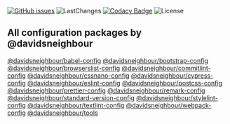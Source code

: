 [![GitHub issues](https://img.shields.io/github/issues-raw/davidsneighbour/configurations?logo=github&style=for-the-badge)](https://github.com/davidsneighbour/configurations/issues) ![LastChanges](https://img.shields.io/github/last-commit/davidsneighbour/configurations?color=%23ff7700&logo=github&style=for-the-badge) [![Codacy Badge](https://img.shields.io/codacy/grade/882e2436913949099306f5a413573a62?logo=codacy&style=for-the-badge)](https://www.codacy.com/gh/davidsneighbour/configurations/dashboard) ![License](https://img.shields.io/github/license/davidsneighbour/configurations?logo=github&style=for-the-badge)

## All configuration packages by @davidsneighbour

[@davidsneighbour/babel-config](https://github.com/davidsneighbour/configurations/tree/main/packages/babel-config) [@davidsneighbour/bootstrap-config](https://github.com/davidsneighbour/configurations/tree/main/packages/bootstrap-config) [@davidsneighbour/browserslist-config](https://github.com/davidsneighbour/configurations/tree/main/packages/browserslist-config) [@davidsneighbour/commitlint-config](https://github.com/davidsneighbour/configurations/tree/main/packages/commitlint-config) [@davidsneighbour/cssnano-config](https://github.com/davidsneighbour/configurations/tree/main/packages/cssnano-config) [@davidsneighbour/cypress-config](https://github.com/davidsneighbour/configurations/tree/main/packages/cypress-config) [@davidsneighbour/eslint-config](https://github.com/davidsneighbour/configurations/tree/main/packages/eslint-config) [@davidsneighbour/postcss-config](https://github.com/davidsneighbour/configurations/tree/main/packages/postcss-config) [@davidsneighbour/prettier-config](https://github.com/davidsneighbour/configurations/tree/main/packages/prettier-config) [@davidsneighbour/remark-config](https://github.com/davidsneighbour/configurations/tree/main/packages/remark-config) [@davidsneighbour/standard-version-config](https://github.com/davidsneighbour/configurations/tree/main/packages/standard-version-config) [@davidsneighbour/stylelint-config](https://github.com/davidsneighbour/configurations/tree/main/packages/stylelint-config) [@davidsneighbour/textlint-config](https://github.com/davidsneighbour/configurations/tree/main/packages/textlint-config) [@davidsneighbour/webpack-config](https://github.com/davidsneighbour/configurations/tree/main/packages/webpack-config) [@davidsneighbour/tools](https://github.com/davidsneighbour/configurations/tree/main/packages/tools)
